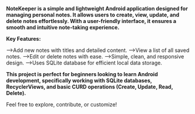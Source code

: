 **NoteKeeper is a simple and lightweight Android application designed for managing personal notes. It allows users to create, view, update, and delete notes effortlessly. With a user-friendly interface, it ensures a smooth and intuitive note-taking experience.**

**Key Features:**

-->Add new notes with titles and detailed content.
-->View a list of all saved notes.
-->Edit or delete notes with ease.
-->Simple, clean, and responsive design.
-->Uses SQLite database for efficient local data storage.

**This project is perfect for beginners looking to learn Android development, specifically working with SQLite databases, RecyclerViews, and basic CURD operations (Create, Update, Read, Delete).**

Feel free to explore, contribute, or customize!
